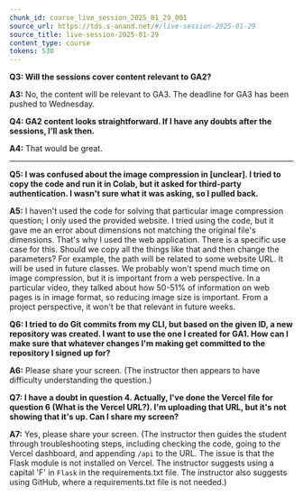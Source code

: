 ```yaml
---
chunk_id: course_live_session_2025_01_29_001
source_url: https://tds.s-anand.net/#/live-session-2025-01-29
source_title: live-session-2025-01-29
content_type: course
tokens: 530
---
```


**Q3: Will the sessions cover content relevant to GA2?**

**A3:** No, the content will be relevant to GA3. The deadline for GA3 has been pushed to Wednesday.

**Q4: GA2 content looks straightforward. If I have any doubts after the sessions, I'll ask then.**

**A4:** That would be great.

---

**Q5: I was confused about the image compression in [unclear]. I tried to copy the code and run it in Colab, but it asked for third-party authentication. I wasn't sure what it was asking, so I pulled back.**

**A5:** I haven't used the code for solving that particular image compression question; I only used the provided website. I tried using the code, but it gave me an error about dimensions not matching the original file's dimensions. That's why I used the web application. There is a specific use case for this. Should we copy all the things like that and then change the parameters? For example, the path will be related to some website URL. It will be used in future classes. We probably won't spend much time on image compression, but it is important from a web perspective. In a particular video, they talked about how 50-51% of information on web pages is in image format, so reducing image size is important. From a project perspective, it won't be that relevant in future weeks.

**Q6: I tried to do Git commits from my CLI, but based on the given ID, a new repository was created. I want to use the one I created for GA1. How can I make sure that whatever changes I'm making get committed to the repository I signed up for?**

**A6:** Please share your screen. (The instructor then appears to have difficulty understanding the question.)

**Q7: I have a doubt in question 4. Actually, I've done the Vercel file for question 6 (What is the Vercel URL?). I'm uploading that URL, but it's not showing that it's up. Can I share my screen?**

**A7:** Yes, please share your screen. (The instructor then guides the student through troubleshooting steps, including checking the code, going to the Vercel dashboard, and appending `/api` to the URL. The issue is that the Flask module is not installed on Vercel. The instructor suggests using a capital 'F' in `Flask` in the requirements.txt file. The instructor also suggests using GitHub, where a requirements.txt file is not needed.)
